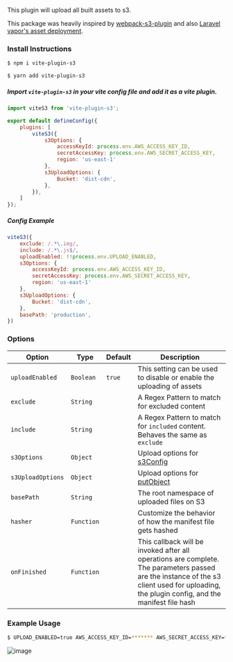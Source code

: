 This plugin will upload all built assets to s3.

This package was heavily inspired by [webpack-s3-plugin](https://www.npmjs.com/package/webpack-s3-plugin)
and also [Laravel vapor's asset deployment](https://docs.vapor.build/1.0/projects/deployments.html#assets).

### Install Instructions

```bash
$ npm i vite-plugin-s3

$ yarn add vite-plugin-s3
```

##### Import `vite-plugin-s3` in your vite config file and add it as a vite plugin.

```javascript
import viteS3 from 'vite-plugin-s3';

export default defineConfig({
    plugins: [
        viteS3({
            s3Options: {
                accessKeyId: process.env.AWS_ACCESS_KEY_ID,
                secretAccessKey: process.env.AWS_SECRET_ACCESS_KEY,
                region: 'us-east-1'
            },
            s3UploadOptions: {
                Bucket: 'dist-cdn',
            },
        }),
    ]
});
```

##### Config Example

```javascript
viteS3({
    exclude: /.*\.img/,
    include: /.*\.js$/,
    uploadEnabled: !!process.env.UPLOAD_ENABLED,
    s3Options: {
        accessKeyId: process.env.AWS_ACCESS_KEY_ID,
        secretAccessKey: process.env.AWS_SECRET_ACCESS_KEY,
        region: 'us-east-1'
    },
    s3UploadOptions: {
        Bucket: 'dist-cdn',
    },
    basePath: 'production',
})
```

### Options

| Option            | Type       | Default                   | Description                                                                                                                                                                                 | 
|-------------------|------------|---------------------------|---------------------------------------------------------------------------------------------------------------------------------------------------------------------------------------------|
| `uploadEnabled`   | `Boolean`  | `true`                    | This setting can be used to disable or enable the uploading of assets                                                                                                                       |
| `exclude`         | `String`   |                           | A Regex Pattern to match for excluded content                                                                                                                                               |
| `include`         | `String`   |                           | A Regex Pattern to match for `included` content. Behaves the same as `exclude`                                                                                                              |
| `s3Options`       | `Object`   |                           | Upload options for [s3Config](http://docs.aws.amazon.com/AWSJavaScriptSDK/latest/AWS/Config.html#constructor-property)                                                                      |
| `s3UploadOptions` | `Object`   |                           | Upload options for [putObject](http://docs.aws.amazon.com/AWSJavaScriptSDK/latest/AWS/S3.html#putObject-property)                                                                           |
| `basePath`        | `String`   |                           | The root namespace of uploaded files on S3                                                                                                                                                  |                             |                                                        |
| `hasher`          | `Function` |                           | Customize the behavior of how the manifest file gets hashed                                                                                                                                 |
| `onFinished`      | `Function` |                           | This callback will be invoked after all operations are complete.  The parameters passed are the instance of the s3 client used for uploading, the plugin config, and the manifest file hash |


### Example Usage

```bash
$ UPLOAD_ENABLED=true AWS_ACCESS_KEY_ID=******* AWS_SECRET_ACCESS_KEY=******** yarn prod
```

![image](https://user-images.githubusercontent.com/16297677/182513452-7bb33844-db5b-463b-bc62-2f2bcf26ff69.png)

